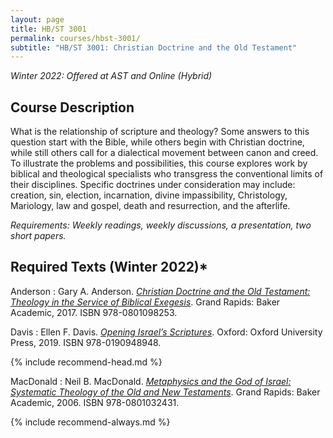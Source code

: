 ```yaml
---
layout: page
title: HB/ST 3001
permalink: courses/hbst-3001/
subtitle: "HB/ST 3001: Christian Doctrine and the Old Testament"
---
```


*Winter 2022: Offered at AST and Online (Hybrid)*

## Course Description

What is the relationship of scripture and theology? Some answers to this question start with the Bible, while others begin with Christian doctrine, while still others call for a dialectical movement between canon and creed. To illustrate the problems and possibilities, this course explores work by biblical and theological specialists who transgress the conventional limits of their disciplines. Specific doctrines under consideration may include: creation, sin, election, incarnation, divine impassibility, Christology, Mariology, law and gospel, death and resurrection, and the afterlife.

*Requirements: Weekly readings, weekly discussions, a presentation, two short papers.*

<!-- [Download the Syllabus (Summer 2017)](https://github.com/danieldriver/Syllabi/raw/master/ST-cross/HBST%203001-Doctrine%20and%20the%20OT.pdf) -->

<!-- [Brightspace Login](https://smu.brightspace.com/d2l/login) -->

## Required Texts (Winter 2022)*

Anderson
: Gary A. Anderson. [*Christian Doctrine and the Old Testament: Theology in the Service of Biblical Exegesis*](http://amzn.to/2qOGjwJ). Grand Rapids: Baker Academic, 2017. ISBN 978-0801098253.

Davis
: Ellen F. Davis. [*Opening Israel’s Scriptures*](https://amzn.to/3BOER2x). Oxford: Oxford University Press, 2019. ISBN 978-0190948948.

{% include recommend-head.md %}

MacDonald
: Neil B. MacDonald. [*Metaphysics and the God of Israel: Systematic Theology of the Old and New Testaments*](http://amzn.to/2rNtM1x). Grand Rapids: Baker Academic, 2006. ISBN 978-0801032431.

{% include recommend-always.md %}

